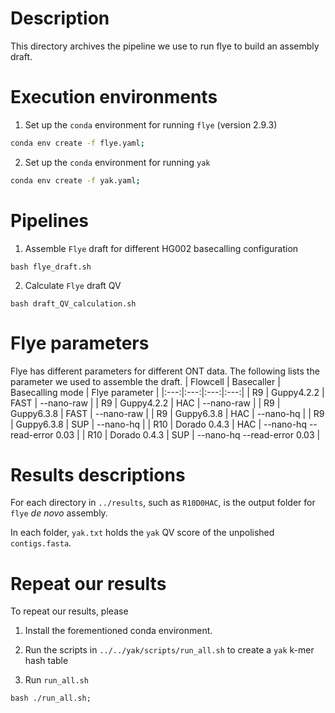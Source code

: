 # Description
This directory archives the pipeline we use to run flye to build an assembly draft.


# Execution environments
1. Set up the `conda` environment for running `flye` (version 2.9.3)
```bash
conda env create -f flye.yaml;
```

2. Set up the `conda` environment for running `yak`
```bash
conda env create -f yak.yaml;
```


# Pipelines
1. Assemble `Flye` draft for different HG002 basecalling configuration
```
bash flye_draft.sh
```

2. Calculate `Flye` draft QV
```
bash draft_QV_calculation.sh
```

# Flye parameters
Flye has different parameters for different ONT data. The following lists the parameter we used to assemble the draft.
| Flowcell | Basecaller | Basecalling mode | Flye parameter |
|:---:|:---:|:---:|:---:|
| R9 | Guppy4.2.2 | FAST | --nano-raw |
| R9 | Guppy4.2.2 | HAC | --nano-raw |
| R9 | Guppy6.3.8 | FAST | --nano-raw |
| R9 | Guppy6.3.8 | HAC | --nano-hq |
| R9 | Guppy6.3.8 | SUP | --nano-hq |
| R10 | Dorado 0.4.3 | HAC | --nano-hq --read-error 0.03 |
| R10 | Dorado 0.4.3 | SUP | --nano-hq --read-error 0.03 |


# Results descriptions
For each directory in `../results`, such as `R10D0HAC`, is the output folder for `flye` *de novo* assembly.


In each folder, `yak.txt` holds the `yak` QV score of the unpolished `contigs.fasta`. 


# Repeat our results
To repeat our results, please 
1. Install the forementioned conda environment.

2. Run the scripts in `../../yak/scripts/run_all.sh` to create a `yak` k-mer hash table

3. Run `run_all.sh`
```
bash ./run_all.sh;
```

